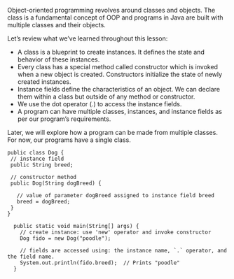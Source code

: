 Object-oriented programming revolves around classes and objects. The class is a fundamental concept of OOP and programs in Java are built with multiple classes and their objects.

Let’s review what we’ve learned throughout this lesson:

- A class is a blueprint to create instances. It defines the state and behavior of these instances.
- Every class has a special method called constructor which is invoked when a new object is created. Constructors initialize the state of newly created instances.
- Instance fields define the characteristics of an object. We can declare them within a class but outside of any method or constructor.
- We use the dot operator (.) to access the instance fields.
- A program can have multiple classes, instances, and instance fields as per our program’s requirements.

Later, we will explore how a program can be made from multiple classes. For now, our programs have a single class.

```
public class Dog {
 // instance field
 public String breed;

 // constructor method
 public Dog(String dogBreed) {

   // value of parameter dogBreed assigned to instance field breed
   breed = dogBreed;
 }
}

```

```
  public static void main(String[] args) {
    // create instance: use 'new' operator and invoke constructor
    Dog fido = new Dog("poodle");

    // fields are accessed using: the instance name, `.` operator, and the field name.
    System.out.println(fido.breed);  // Prints "poodle"
  }


```

